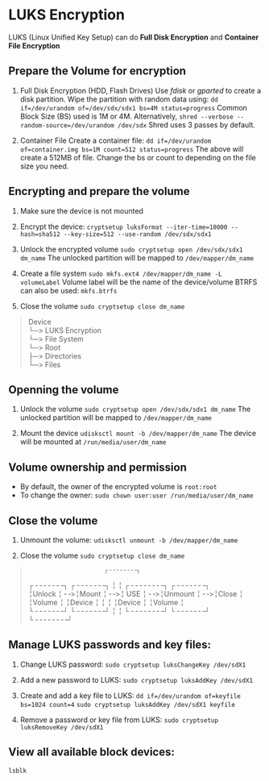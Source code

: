 # LUKS Encryption

LUKS (Linux Unified Key Setup) can do **Full Disk Encryption** and **Container File Encryption**

## Prepare the Volume for encryption

  1. Full Disk Encryption (HDD, Flash Drives)
      Use *fdisk* or *gparted* to create a disk partition.
      Wipe the partition with random data using:
      `dd if=/dev/urandom of=/dev/sdx/sdx1 bs=4M status=progress`
      Common Block Size (BS) used is 1M or 4M.
      Alternatively, `shred --verbose --random-source=/dev/urandom /dev/sdx`
      Shred uses 3 passes by default.

  2. Container File
      Create a container file:
      `dd if=/dev/urandom of=container.img bs=1M count=512 status=progress`
      The above will create a 512MB of file. Change the bs or count to depending on the file size you need.


## Encrypting and prepare the volume

  1. Make sure the device is not mounted

  2. Encrypt the device:
      `cryptsetup luksFormat --iter-time=10000 --hash=sha512 --key-size=512 --use-random /dev/sdx/sdx1`

  3. Unlock the encrypted volume
      `sudo cryptsetup open /dev/sdx/sdx1 dm_name`
      The unlocked partition will be mapped to `/dev/mapper/dm_name`

  4. Create a file system
      `sudo mkfs.ext4 /dev/mapper/dm_name -L volumeLabel`
      Volume label will be the name of the device/volume
      BTRFS can also be used: `mkfs.btrfs`

  5. Close the volume
      `sudo cryptsetup close dm_name`

> 
> Device                                  
> └─> LUKS Encryption                     
>     └─> File System                     
>         └─> Root                        
>             ├─> Directories             
>             └─> Files                   
>


## Openning the volume

  1. Unlock the volume
      `sudo cryptsetup open /dev/sdx/sdx1 dm_name`
      The unlocked partition will be mapped to `/dev/mapper/dm_name`

  2. Mount the device
      `udisksctl mount -b /dev/mapper/dm_name`
      The device will be mounted at `/run/media/user/dm_name` 


## Volume ownership and permission
  - By default, the owner of the encrypted volume is `root:root`
  - To change the owner:
    `sudo chown user:user /run/media/user/dm_name`


## Close the volume
  1. Unmount the volume:
      `udisksctl unmount -b /dev/mapper/dm_name`

  2. Close the volume
      `sudo cryptsetup close dm_name`


>                                                               
>                          ┌╶╶╶╶╶╶╶╶┐                           
>  ┌╶╶╶╶╶╶╶┐   ┌╶╶╶╶╶╶╶┐   ╎        ╎   ┌╶╶╶╶╶╶╶╶┐   ┌╶╶╶╶╶╶╶┐  
>  ╎Unlock ╎╶╶>╎Mount  ╎╶╶>╎  USE   ╎╶╶>╎Unmount ╎╶╶>╎Close  ╎  
>  ╎Volume ╎   ╎Device ╎   ╎        ╎   ╎Device  ╎   ╎Volume ╎  
>  └╶╶╶╶╶╶╶┘   └╶╶╶╶╶╶╶┘   ╎        ╎   └╶╶╶╶╶╶╶╶┘   └╶╶╶╶╶╶╶┘  
>                          └╶╶╶╶╶╶╶╶┘                           



## Manage LUKS passwords and key files:
  1. Change LUKS password:
     `sudo cryptsetup luksChangeKey /dev/sdX1`

  2. Add a new password to LUKS:
     `sudo cryptsetup luksAddKey /dev/sdX1`

  3. Create and add a key file to LUKS:
     `dd if=/dev/urandom of=keyfile bs=1024 count=4`
     `sudo cryptsetup luksAddKey /dev/sdX1 keyfile`
    
  4. Remove a password or key file from LUKS:
     `sudo cryptsetup luksRemoveKey /dev/sdX1`

    
## View all available block devices:
  `lsblk`

